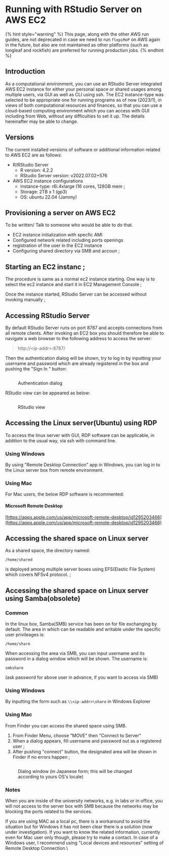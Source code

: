 # Running with RStudio Server on AWS EC2

{% hint style="warning" %}
This page, along with the other AWS run guides, are not deprecated in case we need to run `flepiMoP` on AWS again in the future, but also are not maintained as other platforms (such as longleaf and rockfish) are preferred for running production jobs.
{% endhint %}

## Introduction

As a computational environment, you can use an RStudio Server integrated AWS EC2 instance for either your personal space or shared usages among multiple users, via GUI as well as CLI using ssh.  The EC2 instance-type was selected to be appropriate one for running programs as of now (2023/1), in views of both computational resources and finances, so that you can use a cloud-based computing environment which you can access with GUI including  from Web, without any difficulties to set it up. The details hereinafter may be able to change.

## Versions

&#x20;The current installed versions of software or additional information related to AWS EC2 are as follows:

* R/RStudio Server
  * R version: 4.2.2
  * RStudio Server version: v2022.07.02+576
* AWS EC2 instance configurations
  * instance-type: r6i.4xlarge (16 cores, 128GB mem ;
  * Storage: 2TB x 1 (gp3)
  * OS: ubuntu 22.04 (Jammy)

## Provisioning a server on AWS EC2

To be written/ Talk to someone who would be able to do that.

* EC2 instance initialization with specfic AMI
* Configured network related including ports openings
* registration of the user in the EC2 instance
* Configuring shared directory via SMB and accoun ;

## Starting an EC2 instanc ;

The procedure is same as a normal ec2 instance starting. One way is to select the ec2 instance and start it in EC2 Management Console ;

Once the instance started, RStudio Server can be accessed without invoking manually ;

## Accessing RStudio Server

By default RStudio Server runs on port 8787 and accepts connections from all remote clients. After invoking an EC2 box you should therefore be able to navigate a web browser to the following address to access the server:

> http://\<ip-addr>:8787/

Then the authentication dialog will be shown, try to log in by inputting your username and password which are already registered in the box and pushing the "Sign In " button:

<figure><img src="../.gitbook/assets/スクリーンショット 2023-01-10 午後12.22.33.png" alt=""><figcaption><p>Authentication dialog</p></figcaption></figure>

RStudio view can be appeared as below:

<figure><img src="../.gitbook/assets/スクリーンショット 2023-01-10 午後12.27.24.png" alt=""><figcaption><p>RStudio view</p></figcaption></figure>

## Accessing the Linux server(Ubuntu) using RDP

To access the linux server with GUI, RDP software can be applicable, in addition to the usual way, via ssh with command line.



### Using Windows

By using "Remote Desktop Connection" app in Windows, you can log in to the Linux server box from remote environment.

### Using Mac

For Mac users, the below RDP software is recommented:

#### **Microsoft Remote Desktop**

[https://apps.apple.com/us/app/microsoft-remote-desktop/id1295203466](https://apps.apple.com/us/app/microsoft-remote-desktop/id1295203466)

## Accessing the shared space on Linux server

As a shared space, the directory named:

```
/home/shared
```

is deployed among multiple server boxes using EFS(Elastic File System) which covers NFSv4 protocol. ;

## Accessing the shared space on Linux server using Samba(obsolete)

### Common

In the linux box, Samba(SMB) service has been on for file exchanging by default. The area in which can be readable and writable under the specific user privileages is:

```
/home/share
```

When accessing the area via SMB, you can input username and its password in a dialog window which will be shown. The username is:

```
smbshare
```

&#x20;(ask password for above user in advance, if you want to access via SMB)

### Using Windows

By inputting the form such as `\\<ip-addr>\share` in Windows Explorer

### Using Mac

From Finder you can access the shared space using SMB.

1. From Finder Menu, choose "MOVE" then "Connect to Server"
2. When a dialog appears, fill username and password out as a registered user ;
3. After pushing "connect" button, the designated area will be shown in Finder if no errors happen ;

<figure><img src="../.gitbook/assets/スクリーンショット 2023-01-09 午後2.06.45.png" alt=""><figcaption><p>Dialog window (in Japanese form; this will be changed according to yours OS's locale)</p></figcaption></figure>



### Notes

When you are inside of the university networks, e.g. in labs or in office, you will not access to the server box with SMB because the networks may be blocking the ports related to the services.

If you are using MAC as a local pc, there is a workaround to avoid the situation but for Windows it has not been clear there is a solution (now under investigation). If you want to know the related information, currently even for Mac user only though, please try to make a contact. In case of a Windows user, I recommend using "Local devices and resources" setting of Remote Desktop Connection.\


